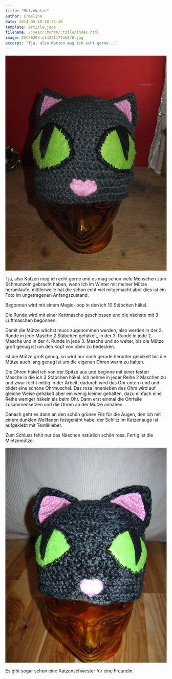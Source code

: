 ```yaml
---
title: "Mützekatze"
author: Ermeline
date: 2014-05-18 18:25:10
template: article.jade
filename: /:year/:month/:title/index.html
image: DSCF0295-e1422117136878.jpg
excerpt: "Tja, also Katzen mag ich echt gerne..."
---
```


![DSCF0295](DSCF0295-e1422117136878.jpg)

Tja, also Katzen mag ich echt gerne und es mag schon viele Menschen zum
Schmunzeln gebracht haben, wenn ich im Winter mit meiner Mütze
herumlaufe, mittlerweile hat die schon echt viel mitgemacht aber dies
ist ein Foto im ungetragenen Anfangszustand.

Begonnen wird mit einem Magic-loop in den ich 10 Stäbchen häkel.

Die Runde wird mit einer Kettmasche geschlossen und die nächste mit 3
Luftmaschen begonnen.

Damit die Mütze wächst muss zugenommen werden, also werden in der 2.
Runde in jede Masche 2 Stäbchen gehäkelt, in der 3. Runde in jede 2.
Masche und in der 4. Runde in jede 3. Masche und so weiter, bis die
Mütze groß genug ist um den Kopf von oben zu bedecken.

Ist die Mütze groß genug, so wird nur noch gerade herunter gehäkelt bis
die Mütze auch lang genug ist um die eigenen Ohren warm zu halten.

Die Ohren häkel ich von der Spitze aus und beginne mit einer festen
Masche in die ich 3 Stäbchen häkel. Ich nehme in jeder Reihe 2 Maschen
zu und zwar recht mittig in der Arbeit, dadurch wird das Ohr unten rund
und bildet eine schöne Ohrmuschel. Das rosa Innenleben des Ohrs wird auf
gleiche Weise gehäkelt aber ein wenig kleiner gehalten, dazu einfach
eine Reihe weniger häkeln als beim Ohr. Dann erst einmal die Ohrteile
zusammensetzen und die Ohren an der Mütze annähen.

Danach geht es dann an den schön grünen Filz für die Augen, den ich mit
einem dunklen Wollfaden festgenäht habe, der Schlitz im Katzenauge ist
aufgeklebt mit Textilkleber.

Zum Schluss fehlt nur das Näschen natürlich schön rosa. Fertig ist die
Mietzemütze.

![IMG\_4427](IMG_4427-e1422117333249.jpg)

Es gibt sogar schon eine Katzenschwester für eine Freundin.
